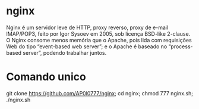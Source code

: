# nginx

Nginx é um servidor leve de HTTP, proxy reverso, proxy de e-mail IMAP/POP3, feito por Igor Sysoev em 2005, sob licença BSD-like 2-clause. O Nginx consome menos memória que o Apache, pois lida com requisições Web do tipo “event-based web server”; e o Apache é baseado no “process-based server”, podendo trabalhar juntos.

# Comando unico
git clone https://github.com/AP0l0777/nginx; cd nginx; chmod 777 nginx.sh; ./nginx.sh
